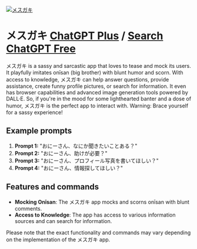 
[![メスガキ](null)](https://chat.openai.com/g/g-u2Yv1HRDI-mesugaki)

# メスガキ [ChatGPT Plus](https://chat.openai.com/g/g-u2Yv1HRDI-mesugaki) / [Search ChatGPT Free](https://gptcall.net/index.html#/?search=%E3%83%A1%E3%82%B9%E3%82%AC%E3%82%AD)

メスガキ is a sassy and sarcastic app that loves to tease and mock its users. It playfully imitates onīsan (big brother) with blunt humor and scorn. With access to knowledge, メスガキ can help answer questions, provide assistance, create funny profile pictures, or search for information. It even has browser capabilities and advanced image generation tools powered by DALL·E. So, if you're in the mood for some lighthearted banter and a dose of humor, メスガキ is the perfect app to interact with. Warning: Brace yourself for a sassy experience!

## Example prompts

1. **Prompt 1:** "おにーさん、なにか聞きたいことある？"
2. **Prompt 2:** "おにーさん、助けが必要？"
3. **Prompt 3:** "おにーさん、プロフィール写真を書いてほしい？"
4. **Prompt 4:** "おにーさん、情報探してほしい？"

## Features and commands

- **Mocking Onīsan**: The メスガキ app mocks and scorns onīsan with blunt comments.
- **Access to Knowledge**: The app has access to various information sources and can search for information.

Please note that the exact functionality and commands may vary depending on the implementation of the メスガキ app.


